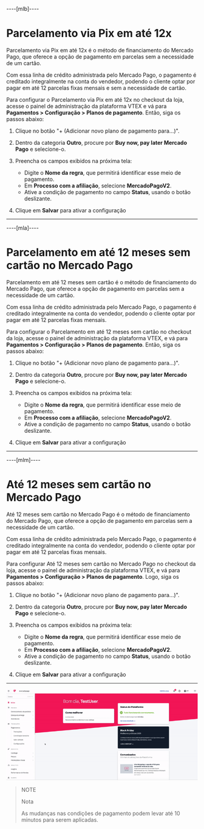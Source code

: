 ----[mlb]----
# Parcelamento via Pix em até 12x

Parcelamento via Pix em até 12x é o método de financiamento do Mercado Pago, que oferece a opção de pagamento em parcelas sem a necessidade de um cartão. 

Com essa linha de crédito administrada pelo Mercado Pago, o pagamento é creditado integralmente na conta do vendedor, podendo o cliente optar por pagar em até 12 parcelas fixas mensais e sem a necessidade de cartão.

Para configurar o Parcelamento via Pix em até 12x no checkout da loja, acesse o painel de administração da plataforma VTEX e vá para **Pagamentos > Configuração > Planos de pagamento**. Então, siga os passos abaixo: 

1. Clique no botão "+ (Adicionar novo plano de pagamento para...)". 
2. Dentro da categoria **Outro**, procure por **Buy now, pay later Mercado Pago** e selecione-o.
3. Preencha os campos exibidos na próxima tela: 
    * Digite o **Nome da regra**, que permitirá identificar esse meio de pagamento. 
    * Em **Processo com a afiliação**, selecione **MercadoPagoV2**. 
    * Ative a condição de pagamento no campo **Status**, usando o botão deslizante. 

4. Clique em **Salvar** para ativar a configuração

------------


----[mla]----
# Parcelamento em até 12 meses sem cartão no Mercado Pago

Parcelamento em até 12 meses sem cartão é o método de financiamento do Mercado Pago, que oferece a opção de pagamento em parcelas sem a necessidade de um cartão. 

Com essa linha de crédito administrada pelo Mercado Pago, o pagamento é creditado integralmente na conta do vendedor, podendo o cliente optar por pagar em até 12 parcelas fixas mensais.

Para configurar o Parcelamento em até 12 meses sem cartão no checkout da loja, acesse o painel de administração da plataforma VTEX, e vá para **Pagamentos > Configuração > Planos de pagamento**. Então, siga os passos abaixo: 

1. Clique no botão "+ (Adicionar novo plano de pagamento para...)". 
2. Dentro da categoria **Outro**, procure por **Buy now, pay later Mercado Pago** e selecione-o.
3. Preencha os campos exibidos na próxima tela: 
    * Digite o **Nome da regra**, que permitirá identificar esse meio de pagamento. 
    * Em **Processo com a afiliação**, selecione **MercadoPagoV2**. 
    * Ative a condição de pagamento no campo **Status**, usando o botão deslizante. 

4. Clique em **Salvar** para ativar a configuração

------------

----[mlm]----
# Até 12 meses sem cartão no Mercado Pago

Até 12 meses sem cartão no Mercado Pago é o método de financiamento do Mercado Pago, que oferece a opção de pagamento em parcelas sem a necessidade de um cartão. 

Com essa linha de crédito administrada pelo Mercado Pago, o pagamento é creditado integralmente na conta do vendedor, podendo o cliente optar por pagar em até 12 parcelas fixas mensais.

Para configurar Até 12 meses sem cartão no Mercado Pago no checkout da loja, acesse o painel de administração da plataforma VTEX, e vá para **Pagamentos > Configuração > Planos de pagamento**. Logo, siga os passos abaixo: 

1. Clique no botão "+ (Adicionar novo plano de pagamento para...)". 
2. Dentro da categoria **Outro**, procure por **Buy now, pay later Mercado Pago** e selecione-o.
3. Preencha os campos exibidos na próxima tela: 
    * Digite o **Nome da regra**, que permitirá identificar esse meio de pagamento. 
    * Em **Processo com a afiliação**, selecione **MercadoPagoV2**. 
    * Ative a condição de pagamento no campo **Status**, usando o botão deslizante. 

4. Clique em **Salvar** para ativar a configuração

------------

![Configurar condições de pagamento](/images/vtex/paymentconditions-imagenv2-pt.gif)

> NOTE
>
> Nota
>
> As mudanças nas condições de pagamento podem levar até 10 minutos para serem aplicadas.

